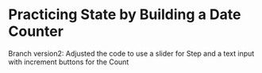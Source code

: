 # Practicing State by Building a Date Counter

Branch version2: Adjusted the code to use a slider for Step and a text input with increment buttons for the Count
